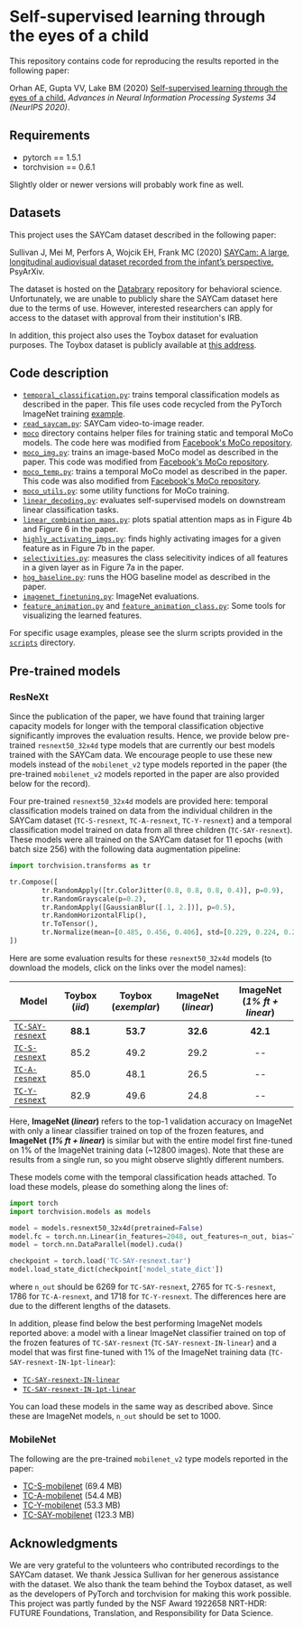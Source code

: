 # Self-supervised learning through the eyes of a child

This repository contains code for reproducing the results reported in the following paper:

Orhan AE, Gupta VV, Lake BM (2020) [Self-supervised learning through the eyes of a child.](https://arxiv.org/abs/2007.16189) *Advances in Neural Information Processing Systems 34 (NeurIPS 2020)*.

## Requirements

* pytorch == 1.5.1
* torchvision == 0.6.1

Slightly older or newer versions will probably work fine as well.

## Datasets

This project uses the SAYCam dataset described in the following paper: 

Sullivan J, Mei M, Perfors A, Wojcik EH, Frank MC (2020) [SAYCam: A large, longitudinal audiovisual dataset recorded from the infant’s perspective.](https://psyarxiv.com/fy8zx/) PsyArXiv.

The dataset is hosted on the [Databrary](https://nyu.databrary.org/) repository for behavioral science. Unfortunately, we are unable to publicly share the SAYCam dataset here due to the terms of use. However, interested researchers can apply for access to the dataset with approval from their institution's IRB. 

In addition, this project also uses the Toybox dataset for evaluation purposes. The Toybox dataset is publicly available at [this address](https://aivaslab.github.io/toybox/).

## Code description

* [`temporal_classification.py`](https://github.com/eminorhan/baby-vision/blob/master/temporal_classification.py): trains temporal classification models as described in the paper. This file uses code recycled from the PyTorch ImageNet training [example](https://github.com/pytorch/examples/tree/master/imagenet).
* [`read_saycam.py`](https://github.com/eminorhan/baby-vision/blob/master/read_saycam.py): SAYCam video-to-image reader.
* [`moco`](https://github.com/eminorhan/baby-vision/tree/master/moco) directory contains helper files for training static and temporal MoCo models. The code here was modified from [Facebook's MoCo repository](https://github.com/facebookresearch/moco).
* [`moco_img.py`](https://github.com/eminorhan/baby-vision/blob/master/moco_img.py): trains an image-based MoCo model as described in the paper. This code was modified from [Facebook's MoCo repository](https://github.com/facebookresearch/moco).
* [`moco_temp.py`](https://github.com/eminorhan/baby-vision/blob/master/moco_temp.py): trains a temporal MoCo model as described in the paper. This code was also modified from [Facebook's MoCo repository](https://github.com/facebookresearch/moco).
* [`moco_utils.py`](https://github.com/eminorhan/baby-vision/blob/master/moco_utils.py): some utility functions for MoCo training.
* [`linear_decoding.py`](https://github.com/eminorhan/baby-vision/blob/master/linear_decoding.py): evaluates self-supervised models on downstream linear classification tasks.
* [`linear_combination_maps.py`](https://github.com/eminorhan/baby-vision/blob/master/linear_combination_maps.py): plots spatial attention maps as in Figure 4b and Figure 6 in the paper.
* [`highly_activating_imgs.py`](https://github.com/eminorhan/baby-vision/blob/master/highly_activating_imgs.py): finds highly activating images for a given feature as in Figure 7b in the paper.
* [`selectivities.py`](https://github.com/eminorhan/baby-vision/blob/master/selectivities.py): measures the class selecitivity indices of all features in a given layer as in Figure 7a in the paper.
* [`hog_baseline.py`](https://github.com/eminorhan/baby-vision/blob/master/hog_baseline.py): runs the HOG baseline model as described in the paper.
* [`imagenet_finetuning.py`](https://github.com/eminorhan/baby-vision/blob/master/imagenet_finetuning.py): ImageNet evaluations.
* [`feature_animation.py`](https://github.com/eminorhan/baby-vision/blob/master/feature_animation.py) and [`feature_animation_class.py`](https://github.com/eminorhan/baby-vision/blob/master/feature_animation_class.py): Some tools for visualizing the learned features.

For specific usage examples, please see the slurm scripts provided in the [`scripts`](https://github.com/eminorhan/baby-vision/tree/master/scripts) directory.

## Pre-trained models

### ResNeXt 
Since the publication of the paper, we have found that training larger capacity models for longer with the temporal classification objective significantly improves the evaluation results. Hence, we provide below pre-trained `resnext50_32x4d` type models that are currently our best models trained with the SAYCam data. We encourage people to use these new models instead of the `mobilenet_v2` type models reported in the paper (the pre-trained `mobilenet_v2` models reported in the paper are also provided below for the record). 

Four pre-trained `resnext50_32x4d` models are provided here: temporal classification models trained on data from the individual children in the SAYCam dataset (`TC-S-resnext`, `TC-A-resnext`, `TC-Y-resnext`) and a temporal classification model trained on data from all three children (`TC-SAY-resnext`). These models were all trained on the SAYCam dataset for 11 epochs (with batch size 256) with the following data augmentation pipeline:

```python
import torchvision.transforms as tr

tr.Compose([
        tr.RandomApply([tr.ColorJitter(0.8, 0.8, 0.8, 0.4)], p=0.9),
        tr.RandomGrayscale(p=0.2),
        tr.RandomApply([GaussianBlur([.1, 2.])], p=0.5),
        tr.RandomHorizontalFlip(),
        tr.ToTensor(),
        tr.Normalize(mean=[0.485, 0.456, 0.406], std=[0.229, 0.224, 0.225])
])
```

Here are some evaluation results for these `resnext50_32x4d` models (to download the models, click on the links over the model names):

| Model | Toybox (*iid*) | Toybox (*exemplar*) | ImageNet (*linear*) | ImageNet (*1% ft + linear*) | 
| ----- |:--------------:|:-------------------:|:-------------------:|:---------------------------:|
| [`TC-SAY-resnext`](https://drive.google.com/file/d/107pX69UW2iigRHHNu1iYnuwC4-dRvIM0/view?usp=sharing)  | **88.1** | **53.7** | **32.6** | **42.1** |
| [`TC-S-resnext`](https://drive.google.com/file/d/1OXVgeskTtKqSiVCFwyIfJWWZ_B1X5-1a/view?usp=sharing)    | 85.2 | 49.2 | 29.2 | -- |
| [`TC-A-resnext`](https://drive.google.com/file/d/1Jn-u_MYxCnfKskZvTNc_SDoFEa7E8xe4/view?usp=sharing)    | 85.0 | 48.1 | 26.5 | -- |
| [`TC-Y-resnext`](https://drive.google.com/file/d/1jE55bbKpzUyuyDgr2aiFiSE1SMl6YYAg/view?usp=sharing)    | 82.9 | 49.6 | 24.8 | -- |

Here, **ImageNet (*linear*)** refers to the top-1 validation accuracy on ImageNet with only a linear classifier trained on top of the frozen features, and **ImageNet (*1% ft + linear*)** is similar but with the entire model first fine-tuned on 1% of the ImageNet training data (~12800 images). Note that these are results from a single run, so you might observe slightly different numbers.

These models come with the temporal classification heads attached. To load these models, please do something along the lines of:

```python
import torch
import torchvision.models as models

model = models.resnext50_32x4d(pretrained=False)
model.fc = torch.nn.Linear(in_features=2048, out_features=n_out, bias=True)
model = torch.nn.DataParallel(model).cuda()

checkpoint = torch.load('TC-SAY-resnext.tar')
model.load_state_dict(checkpoint['model_state_dict'])
```

where `n_out` should be 6269 for `TC-SAY-resnext`, 2765 for `TC-S-resnext`, 1786 for `TC-A-resnext`, and 1718 for `TC-Y-resnext`. The differences here are due to the different lengths of the datasets. 

In addition, please find below the best performing ImageNet models reported above: a model with a linear ImageNet classifier trained on top of the frozen features of `TC-SAY-resnext` (`TC-SAY-resnext-IN-linear`) and a model that was first fine-tuned with 1% of the ImageNet training data (`TC-SAY-resnext-IN-1pt-linear`):

* [`TC-SAY-resnext-IN-linear`](https://drive.google.com/file/d/1h6tV24CaBzYVgk0EmzRInYXB9PMVYZRo/view?usp=sharing)
* [`TC-SAY-resnext-IN-1pt-linear`](https://drive.google.com/file/d/1Ue0LY8b6-wIUGa_PVAtyaRQdHCIh5HGt/view?usp=sharing)

You can load these models in the same way as described above. Since these are ImageNet models, `n_out` should be set to 1000.

### MobileNet 
The following are the pre-trained `mobilenet_v2` type models reported in the paper:

* [TC-S-mobilenet](https://drive.google.com/file/d/1DVJjpaGhoBPNmlO7jXpwEX3lSCk2ZUCa/view?usp=sharing) (69.4 MB)
* [TC-A-mobilenet](https://drive.google.com/file/d/1uQvJBbuy6P0uCW0HYs1wNgawRU8sGLhC/view?usp=sharing) (54.4 MB)
* [TC-Y-mobilenet](https://drive.google.com/file/d/1TTndiiiqSiCMdZjwYZPKQySZot4ipCrG/view?usp=sharing) (53.3 MB)
* [TC-SAY-mobilenet](https://drive.google.com/file/d/1zeidpBaXqqWCeeYj-fMI7V7x9EiAGH6Q/view?usp=sharing) (123.3 MB)

## Acknowledgments

We are very grateful to the volunteers who contributed recordings to the SAYCam dataset. We thank Jessica Sullivan for her generous assistance with the dataset. We also thank the team behind the Toybox dataset, as well as the developers of PyTorch and torchvision for making this work possible. This project was partly funded by the NSF Award 1922658 NRT-HDR: FUTURE Foundations, Translation, and Responsibility for Data Science.

